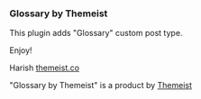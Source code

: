 ### Glossary by Themeist

This plugin adds "Glossary" custom post type.


Enjoy!

Harish
[themeist.co](https://themeist.co)

"Glossary by Themeist" is a product by [Themeist](https://themeist.co/)
